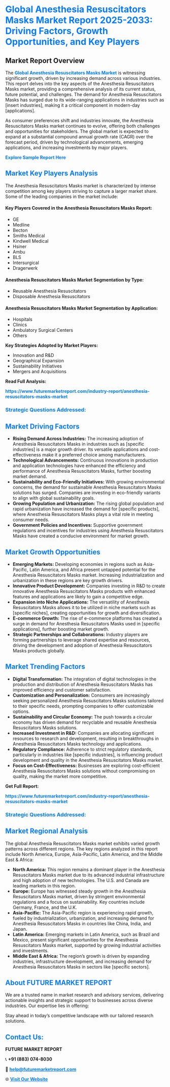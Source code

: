 <h1 style="color: #007BFF;">Global Anesthesia Resuscitators Masks Market Report 2025-2033: Driving Factors, Growth Opportunities, and Key Players</h1>

<section id="overview">
<h2>Market Report Overview</h2>
<p>The <a href="https://www.futuremarketreport.com/industry-report/anesthesia-resuscitators-masks-market" style="color: #007BFF; text-decoration: none;"><strong>Global Anesthesia Resuscitators Masks Market</strong></a> is witnessing significant growth, driven by increasing demand across various industries. This report delves into the key aspects of the Anesthesia Resuscitators Masks market, providing a comprehensive analysis of its current status, future potential, and challenges. The demand for Anesthesia Resuscitators Masks has surged due to its wide-ranging applications in industries such as [insert industries], making it a critical component in modern-day [applications].</p>
<p>As consumer preferences shift and industries innovate, the Anesthesia Resuscitators Masks market continues to evolve, offering both challenges and opportunities for stakeholders. The global market is expected to expand at a substantial compound annual growth rate (CAGR) over the forecast period, driven by technological advancements, emerging applications, and increasing investments by major players.</p>
</section>

<section id="overview">
<p><a href="https://www.futuremarketreport.com/request-sample/reportId=103346" style="color: #007BFF; text-decoration: none;"><strong>Explore Sample Report Here</strong></a></p>
</section>

<section id="key-players">
<h2 style="color: #007BFF;">Market Key Players Analysis</h2>
<p>The Anesthesia Resuscitators Masks market is characterized by intense competition among key players striving to capture a larger market share. Some of the leading companies in the market include:</p>
<h4>Key Players Covered in the Anesthesia Resuscitators Masks Report:</h4>
<ul><li>GE</li><li>Medline</li><li>Becton</li><li>Smiths Medical</li><li>Kindwell Medical</li><li>Hsiner</li><li>Ambu</li><li>BLS</li><li>Intersurgical</li><li>Dragerwerk</li></ul>
<h4>Anesthesia Resuscitators Masks Market Segmentation by Type:</h4>
<ul><li>Reusable Anesthesia Resuscitators</li><li>Disposable Anesthesia Resuscitators</li></ul>

<h4>Anesthesia Resuscitators Masks Market Segmentation by Application:</h4>
<ul><li>Hospitals</li><li>Clinics</li><li>Ambulatory Surgical Centers</li><li>Others</li></ul>
<p><strong>Key Strategies Adopted by Market Players:</strong></p>
<ul>
<li>Innovation and R&D</li>
<li>Geographical Expansion</li>
<li>Sustainability Initiatives</li>
<li>Mergers and Acquisitions</li>
</ul>
</section>

<section>
<p><strong>Read Full Analysis: </strong></p><a href="https://www.futuremarketreport.com/industry-report/anesthesia-resuscitators-masks-market" style="color: #007BFF; text-decoration: none;"><strong>https://www.futuremarketreport.com/industry-report/anesthesia-resuscitators-masks-market</strong></a>
<h3 style="color: #007BFF;">Strategic Questions Addressed:</h3>
</section>

<section id="driving-factors">
<h2 style="color: #007BFF;">Market Driving Factors</h2>
<ul>
<li><strong>Rising Demand Across Industries:</strong> The increasing adoption of Anesthesia Resuscitators Masks in industries such as [specific industries] is a major growth driver. Its versatile applications and cost-effectiveness make it a preferred choice among manufacturers.</li>
<li><strong>Technological Advancements:</strong> Continuous innovations in production and application technologies have enhanced the efficiency and performance of Anesthesia Resuscitators Masks, further boosting market demand.</li>
<li><strong>Sustainability and Eco-Friendly Initiatives:</strong> With growing environmental concerns, the demand for sustainable Anesthesia Resuscitators Masks solutions has surged. Companies are investing in eco-friendly variants to align with global sustainability goals.</li>
<li><strong>Growing Population and Urbanization:</strong> The rising global population and rapid urbanization have increased the demand for [specific products], where Anesthesia Resuscitators Masks plays a vital role in meeting consumer needs.</li>
<li><strong>Government Policies and Incentives:</strong> Supportive government regulations and incentives for industries using Anesthesia Resuscitators Masks have created a conducive environment for market growth.</li>
</ul>
</section>

<section id="growth-opportunities">
<h2 style="color: #007BFF;">Market Growth Opportunities</h2>
<ul>
<li><strong>Emerging Markets:</strong> Developing economies in regions such as Asia-Pacific, Latin America, and Africa present untapped potential for the Anesthesia Resuscitators Masks market. Increasing industrialization and urbanization in these regions are key growth drivers.</li>
<li><strong>Innovative Product Development:</strong> Companies investing in R&D to create innovative Anesthesia Resuscitators Masks products with enhanced features and applications are likely to gain a competitive edge.</li>
<li><strong>Expansion into Niche Applications:</strong> The versatility of Anesthesia Resuscitators Masks allows it to be utilized in niche markets such as [specific niches], creating opportunities for growth and diversification.</li>
<li><strong>E-commerce Growth:</strong> The rise of e-commerce platforms has created a surge in demand for Anesthesia Resuscitators Masks used in [specific applications], further boosting market growth.</li>
<li><strong>Strategic Partnerships and Collaborations:</strong> Industry players are forming partnerships to leverage shared expertise and resources, driving the development and adoption of Anesthesia Resuscitators Masks products globally.</li>
</ul>
</section>

<section id="trending-factors">
<h2 style="color: #007BFF;">Market Trending Factors</h2>
<ul>
<li><strong>Digital Transformation:</strong> The integration of digital technologies in the production and distribution of Anesthesia Resuscitators Masks has improved efficiency and customer satisfaction.</li>
<li><strong>Customization and Personalization:</strong> Consumers are increasingly seeking personalized Anesthesia Resuscitators Masks solutions tailored to their specific needs, prompting companies to offer customizable options.</li>
<li><strong>Sustainability and Circular Economy:</strong> The push towards a circular economy has driven demand for recyclable and reusable Anesthesia Resuscitators Masks solutions.</li>
<li><strong>Increased Investment in R&D:</strong> Companies are allocating significant resources to research and development, resulting in breakthroughs in Anesthesia Resuscitators Masks technology and applications.</li>
<li><strong>Regulatory Compliance:</strong> Adherence to strict regulatory standards, particularly in industries like [specific industries], is influencing product development and quality in the Anesthesia Resuscitators Masks market.</li>
<li><strong>Focus on Cost-Effectiveness:</strong> Businesses are exploring cost-efficient Anesthesia Resuscitators Masks solutions without compromising on quality, making the market more competitive.</li>
</ul>
</section>

<section>
<p><strong>Get Full Report: </strong></p><a href="https://www.futuremarketreport.com/industry-report/anesthesia-resuscitators-masks-market" style="color: #007BFF; text-decoration: none;"><strong>https://www.futuremarketreport.com/industry-report/anesthesia-resuscitators-masks-market</strong></a>
<h3 style="color: #007BFF;">Strategic Questions Addressed:</h3>
</section>


<section id="regional-analysis">
<h2 style="color: #007BFF;">Market Regional Analysis</h2>
<p>The global Anesthesia Resuscitators Masks market exhibits varied growth patterns across different regions. The key regions analyzed in this report include North America, Europe, Asia-Pacific, Latin America, and the Middle East & Africa:</p>
<ul>
<li><strong>North America:</strong> This region remains a dominant player in the Anesthesia Resuscitators Masks market due to its advanced industrial infrastructure and high adoption of new technologies. The U.S. and Canada are leading markets in this region.</li>
<li><strong>Europe:</strong> Europe has witnessed steady growth in the Anesthesia Resuscitators Masks market, driven by stringent environmental regulations and a focus on sustainability. Key countries include Germany, France, and the U.K.</li>
<li><strong>Asia-Pacific:</strong> The Asia-Pacific region is experiencing rapid growth, fueled by industrialization, urbanization, and increasing demand for Anesthesia Resuscitators Masks in countries like China, India, and Japan.</li>
<li><strong>Latin America:</strong> Emerging markets in Latin America, such as Brazil and Mexico, present significant opportunities for the Anesthesia Resuscitators Masks market, supported by growing industrial activities and investments.</li>
<li><strong>Middle East & Africa:</strong> The region’s growth is driven by expanding industries, infrastructure development, and increasing demand for Anesthesia Resuscitators Masks in sectors like [specific sectors].</li>
</ul>
</section>

<footer>
<h2 style="color: #007BFF;">About FUTURE MARKET REPORT</h2>
<p>We are a trusted name in market research and advisory services, delivering actionable insights and strategic support to businesses across diverse industries. Our expertise lies in offering:</p>

<p>Stay ahead in today’s competitive landscape with our tailored research solutions.</p>

<h2 style="color: #007BFF;">Contact Us:</h2>
<p><strong>FUTURE MARKET REPORT</strong></p>
<p>📞 <strong>+91 (883) 074-8030</strong></p>
<p>📧 <strong><a href="mailto:help@futuremarketreport.com" style="color: #007BFF;">help@futuremarketreport.com</a></strong></p>
<p>🌐 <strong><a href="https://www.futuremarketreport.com/" style="color: #007BFF;">Visit Our Website</a></strong></p>
</footer>